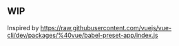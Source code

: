 ## WIP

Inspired by https://raw.githubusercontent.com/vuejs/vue-cli/dev/packages/%40vue/babel-preset-app/index.js
